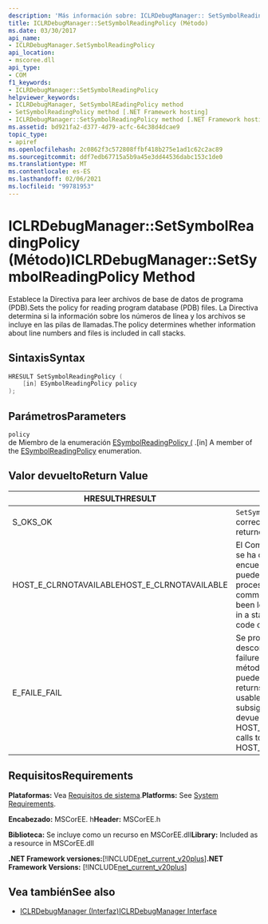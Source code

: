```yaml
---
description: 'Más información sobre: ICLRDebugManager:: SetSymbolReadingPolicy ((método)'
title: ICLRDebugManager::SetSymbolReadingPolicy (Método)
ms.date: 03/30/2017
api_name:
- ICLRDebugManager.SetSymbolReadingPolicy
api_location:
- mscoree.dll
api_type:
- COM
f1_keywords:
- ICLRDebugManager::SetSymbolReadingPolicy
helpviewer_keywords:
- ICLRDebugManager, SetSymbolREadingPolicy method
- SetSymbolReadingPolicy method [.NET Framework hosting]
- ICLRDebugManager::SetSymbolReadingPolicy method [.NET Framework hosting]
ms.assetid: bd921fa2-d377-4d79-acfc-64c38d4dcae9
topic_type:
- apiref
ms.openlocfilehash: 2c0862f3c572808ffbf418b275e1ad1c62c2ac89
ms.sourcegitcommit: ddf7edb67715a5b9a45e3dd44536dabc153c1de0
ms.translationtype: MT
ms.contentlocale: es-ES
ms.lasthandoff: 02/06/2021
ms.locfileid: "99781953"
---
```

# <a name="iclrdebugmanagersetsymbolreadingpolicy-method"></a><span data-ttu-id="c3d4a-103">ICLRDebugManager::SetSymbolReadingPolicy (Método)</span><span class="sxs-lookup"><span data-stu-id="c3d4a-103">ICLRDebugManager::SetSymbolReadingPolicy Method</span></span>

<span data-ttu-id="c3d4a-104">Establece la Directiva para leer archivos de base de datos de programa (PDB).</span><span class="sxs-lookup"><span data-stu-id="c3d4a-104">Sets the policy for reading program database (PDB) files.</span></span> <span data-ttu-id="c3d4a-105">La Directiva determina si la información sobre los números de línea y los archivos se incluye en las pilas de llamadas.</span><span class="sxs-lookup"><span data-stu-id="c3d4a-105">The policy determines whether information about line numbers and files is included in call stacks.</span></span>  
  
## <a name="syntax"></a><span data-ttu-id="c3d4a-106">Sintaxis</span><span class="sxs-lookup"><span data-stu-id="c3d4a-106">Syntax</span></span>  
  
```cpp  
HRESULT SetSymbolReadingPolicy (  
    [in] ESymbolReadingPolicy policy  
);  
```  
  
## <a name="parameters"></a><span data-ttu-id="c3d4a-107">Parámetros</span><span class="sxs-lookup"><span data-stu-id="c3d4a-107">Parameters</span></span>  

 `policy`  
 <span data-ttu-id="c3d4a-108">de Miembro de la enumeración [ESymbolReadingPolicy (](esymbolreadingpolicy-enumeration.md) .</span><span class="sxs-lookup"><span data-stu-id="c3d4a-108">[in] A member of the [ESymbolReadingPolicy](esymbolreadingpolicy-enumeration.md) enumeration.</span></span>  
  
## <a name="return-value"></a><span data-ttu-id="c3d4a-109">Valor devuelto</span><span class="sxs-lookup"><span data-stu-id="c3d4a-109">Return Value</span></span>  
  
|<span data-ttu-id="c3d4a-110">HRESULT</span><span class="sxs-lookup"><span data-stu-id="c3d4a-110">HRESULT</span></span>|<span data-ttu-id="c3d4a-111">Descripción</span><span class="sxs-lookup"><span data-stu-id="c3d4a-111">Description</span></span>|  
|-------------|-----------------|  
|<span data-ttu-id="c3d4a-112">S_OK</span><span class="sxs-lookup"><span data-stu-id="c3d4a-112">S_OK</span></span>|<span data-ttu-id="c3d4a-113">`SetSymbolReadingPolicy` se devolvió correctamente.</span><span class="sxs-lookup"><span data-stu-id="c3d4a-113">`SetSymbolReadingPolicy` returned successfully.</span></span>|  
|<span data-ttu-id="c3d4a-114">HOST_E_CLRNOTAVAILABLE</span><span class="sxs-lookup"><span data-stu-id="c3d4a-114">HOST_E_CLRNOTAVAILABLE</span></span>|<span data-ttu-id="c3d4a-115">El Common Language Runtime (CLR) no se ha cargado en un proceso o el CLR se encuentra en un estado en el que no puede ejecutar código administrado ni procesar la llamada correctamente.</span><span class="sxs-lookup"><span data-stu-id="c3d4a-115">The common language runtime (CLR) has not been loaded into a process, or the CLR is in a state in which it cannot run managed code or process the call successfully.</span></span>|  
|<span data-ttu-id="c3d4a-116">E_FAIL</span><span class="sxs-lookup"><span data-stu-id="c3d4a-116">E_FAIL</span></span>|<span data-ttu-id="c3d4a-117">Se produjo un error grave desconocido.</span><span class="sxs-lookup"><span data-stu-id="c3d4a-117">An unknown catastrophic failure occurred.</span></span> <span data-ttu-id="c3d4a-118">Después de que un método devuelve E_FAIL, CLR ya no se puede usar en el proceso.</span><span class="sxs-lookup"><span data-stu-id="c3d4a-118">After a method returns E_FAIL, the CLR is no longer usable within the process.</span></span> <span data-ttu-id="c3d4a-119">Las llamadas subsiguientes a métodos de hospedaje devuelven HOST_E_CLRNOTAVAILABLE.</span><span class="sxs-lookup"><span data-stu-id="c3d4a-119">Subsequent calls to hosting methods return HOST_E_CLRNOTAVAILABLE.</span></span>|  
  
## <a name="requirements"></a><span data-ttu-id="c3d4a-120">Requisitos</span><span class="sxs-lookup"><span data-stu-id="c3d4a-120">Requirements</span></span>  

 <span data-ttu-id="c3d4a-121">**Plataformas:** Vea [Requisitos de sistema](../../get-started/system-requirements.md).</span><span class="sxs-lookup"><span data-stu-id="c3d4a-121">**Platforms:** See [System Requirements](../../get-started/system-requirements.md).</span></span>  
  
 <span data-ttu-id="c3d4a-122">**Encabezado:** MSCorEE. h</span><span class="sxs-lookup"><span data-stu-id="c3d4a-122">**Header:** MSCorEE.h</span></span>  
  
 <span data-ttu-id="c3d4a-123">**Biblioteca:** Se incluye como un recurso en MSCorEE.dll</span><span class="sxs-lookup"><span data-stu-id="c3d4a-123">**Library:** Included as a resource in MSCorEE.dll</span></span>  
  
 <span data-ttu-id="c3d4a-124">**.NET Framework versiones:**[!INCLUDE[net_current_v20plus](../../../../includes/net-current-v20plus-md.md)]</span><span class="sxs-lookup"><span data-stu-id="c3d4a-124">**.NET Framework Versions:** [!INCLUDE[net_current_v20plus](../../../../includes/net-current-v20plus-md.md)]</span></span>  
  
## <a name="see-also"></a><span data-ttu-id="c3d4a-125">Vea también</span><span class="sxs-lookup"><span data-stu-id="c3d4a-125">See also</span></span>

- [<span data-ttu-id="c3d4a-126">ICLRDebugManager (Interfaz)</span><span class="sxs-lookup"><span data-stu-id="c3d4a-126">ICLRDebugManager Interface</span></span>](iclrdebugmanager-interface.md)
